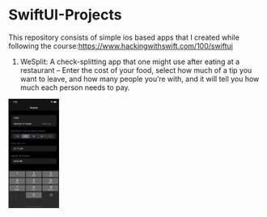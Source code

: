 # SwiftUI-Projects
This repository consists of simple ios based apps that I created while following the course:https://www.hackingwithswift.com/100/swiftui

1. WeSplit: A check-splitting app that one might use after eating at a restaurant – Enter the cost of your food, select how much of a tip you want to leave, and how many people you’re with, and it will tell you how much each person needs to pay.

<img src = "Images/WeSplit.png" width="100">
